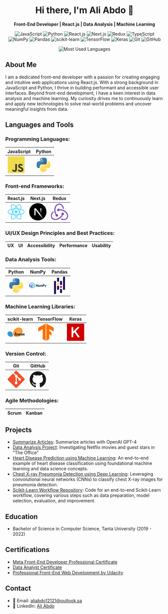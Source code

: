 <!-- Profile Introduction -->
<h1 align="center">Hi there, I'm Ali Abdo 👋</h1>

<p align="center">
  <b>Front-End Developer | React.js | Data Analysis | Machine Learning</b>
</p>

<!-- Badges with Animations -->
<p align="center">
  <img src="https://img.shields.io/badge/-JavaScript-yellow?style=for-the-badge&logo=javascript&logoColor=white" alt="JavaScript" style="animation: badge-animation 1s ease-in-out infinite alternate;">
  <img src="https://img.shields.io/badge/-Python-blue?style=for-the-badge&logo=python&logoColor=white" alt="Python" style="animation: badge-animation 1s ease-in-out infinite alternate;">
  <img src="https://img.shields.io/badge/-React.js-61DAFB?style=for-the-badge&logo=react&logoColor=white" alt="React.js" style="animation: badge-animation 1s ease-in-out infinite alternate;">
  <img src="https://img.shields.io/badge/-Next.js-000000?style=for-the-badge&logo=next.js&logoColor=white" alt="Next.js" style="animation: badge-animation 1s ease-in-out infinite alternate;">
  <img src="https://img.shields.io/badge/-Redux-764ABC?style=for-the-badge&logo=redux&logoColor=white" alt="Redux" style="animation: badge-animation 1s ease-in-out infinite alternate;">
  <img src="https://img.shields.io/badge/-TypeScript-3178C6?style=for-the-badge&logo=typescript&logoColor=white" alt="TypeScript" style="animation: badge-animation 1s ease-in-out infinite alternate;">
  <img src="https://img.shields.io/badge/-NumPy-013243?style=for-the-badge&logo=numpy&logoColor=white" alt="NumPy" style="animation: badge-animation 1s ease-in-out infinite alternate;">
  <img src="https://img.shields.io/badge/-Pandas-150458?style=for-the-badge&logo=pandas&logoColor=white" alt="Pandas" style="animation: badge-animation 1s ease-in-out infinite alternate;">
  <img src="https://img.shields.io/badge/-scikit--learn-F7931E?style=for-the-badge&logo=scikit-learn&logoColor=white" alt="scikit-learn" style="animation: badge-animation 1s ease-in-out infinite alternate;">
  <img src="https://img.shields.io/badge/-TensorFlow-FF6F00?style=for-the-badge&logo=tensorflow&logoColor=white" alt="TensorFlow" style="animation: badge-animation 1s ease-in-out infinite alternate;">
  <img src="https://img.shields.io/badge/-Keras-D00000?style=for-the-badge&logo=keras&logoColor=white" alt="Keras" style="animation: badge-animation 1s ease-in-out infinite alternate;">
  <img src="https://img.shields.io/badge/-Git-F05032?style=for-the-badge&logo=git&logoColor=white" alt="Git" style="animation: badge-animation 1s ease-in-out infinite alternate;">
  <img src="https://img.shields.io/badge/-GitHub-181717?style=for-the-badge&logo=github&logoColor=white" alt="GitHub" style="animation: badge-animation 1s ease-in-out infinite alternate;">
</p>

<!-- Most Used Languages -->
<p align="center">
  <img src="https://github-readme-stats.vercel.app/api/top-langs/?username=Aliabdo6&layout=compact&theme=dark" alt="Most Used Languages">
</p>

<!-- About Me -->
## About Me

I am a dedicated front-end developer with a passion for creating engaging and intuitive web applications using React.js. With a strong background in JavaScript and Python, I thrive in building performant and accessible user interfaces. Beyond front-end development, I have a keen interest in data analysis and machine learning. My curiosity drives me to continuously learn and apply new technologies to solve real-world problems and uncover meaningful insights from data.

<!-- Skills -->
## Languages and Tools 
<div>

### Programming Languages:
| JavaScript | Python |
|------------|--------|
| <img src="https://github.com/devicons/devicon/blob/master/icons/javascript/javascript-original.svg" title="JavaScript" alt="JavaScript" width="55" height="55"/> | <img src="https://github.com/devicons/devicon/blob/master/icons/python/python-original.svg" title="Python" alt="Python" width="55" height="55"/> |

### Front-end Frameworks:
| React.js | Next.js | Redux |
|----------|---------|-------|
| <img src="https://github.com/devicons/devicon/blob/master/icons/react/react-original.svg" title="React.js" alt="React.js" width="55" height="55"/> | <img src="https://github.com/devicons/devicon/blob/master/icons/nextjs/nextjs-original.svg" title="Next.js" alt="Next.js" width="55" height="55"/> | <img src="https://github.com/devicons/devicon/blob/master/icons/redux/redux-original.svg" title="Redux" alt="Redux" width="55" height="55"/> |

### UI/UX Design Principles and Best Practices:
| UX | UI | Accessibility | Performance | Usability |
|----|----|---------------|-------------|-----------|


### Data Analysis Tools:
| Python | NumPy | Pandas |
|--------|-------|--------|
| <img src="https://github.com/devicons/devicon/blob/master/icons/python/python-original.svg" title="Python" alt="Python" width="55" height="55"/> | <img src="https://github.com/devicons/devicon/blob/master/icons/numpy/numpy-original-wordmark.svg" title="NumPy" alt="NumPy" width="55" height="55"/> | <img src="https://github.com/devicons/devicon/blob/master/icons/pandas/pandas-original.svg" title="Pandas" alt="Pandas" width="55" height="55"/> |

### Machine Learning Libraries:
| scikit-learn | TensorFlow | Keras |
|--------------|------------|-------|
| <img src="https://github.com/devicons/devicon/blob/master/icons/scikitlearn/scikitlearn-original.svg" title="scikit-learn" alt="scikit-learn" width="55" height="55"/> | <img src="https://github.com/devicons/devicon/blob/master/icons/tensorflow/tensorflow-original.svg" title="TensorFlow" alt="TensorFlow" width="55" height="55"/> | <img src="https://github.com/devicons/devicon/blob/master/icons/keras/keras-original.svg" title="Keras" alt="Keras" width="55" height="55"/> |

### Version Control:
| Git | GitHub |
|-----|--------|
| <img src="https://github.com/devicons/devicon/blob/master/icons/git/git-original.svg" title="Git" alt="Git" width="55" height="55"/> | <img src="https://github.com/devicons/devicon/blob/master/icons/github/github-original.svg" title="GitHub" alt="GitHub" width="55" height="55"/> |

### Agile Methodologies:
| Scrum | Kanban |
|-------|--------|


</div>

<!-- Projects -->
## Projects

- [Summarize Articles](https://summarizer-ai.netlify.app/): Summarize articles with OpenAI GPT-4
- [Data Analysis Project](https://app.datacamp.com/workspace/w/68a6e7d7-f9af-4793-9cb7-31c12eeaf911/edit): Investigating Netflix movies and guest stars in "The Office"
- [Heart Disease Prediction using Machine Learning](https://github.com/Aliabdo6/predicting-heart-disease-sklearn): An end-to-end example of heart disease classification using foundational machine learning and data science concepts.
- [Chest X-ray Pneumonia Detection using Deep Learning](https://github.com/Aliabdo6/Pneumonia-Classifier-ml): Leveraging convolutional neural networks (CNNs) to classify chest X-ray images for pneumonia detection.
- [Scikit-Learn Workflow Repository](https://github.com/Aliabdo6/scikit-learn-salutations): Code for an end-to-end Scikit-Learn workflow, covering various steps such as data preparation, model selection, evaluation, and improvement.

<!-- Education -->
## Education

- Bachelor of Science in Computer Science, Tanta University (2019 - 2022)

<!-- Certifications -->
## Certifications

- [Meta Front-End Developer Professional Certificate](https://coursera.org/verify/professional-cert/E6PP9FUKV7VR)
- [Data Analyst Certificate](https://www.datacamp.com/completed/statement-of-accomplishment/track/b2edcc94eb447760d59fa9aa02bb64d9d423bdc0)
- [Professional Front-End Web Development by Udacity](https://confirm.udacity.com/7PQQECPH)

<!-- Contact -->
## Contact

- 📧 Email: aliabdo12121@outlook.sa
- 💼 LinkedIn: [Ali Abdo](https://www.linkedin.com/in/aliabdo6/)
